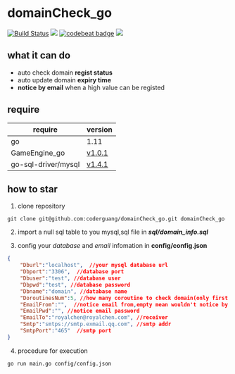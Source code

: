 # domainCheck_go

[![Build Status](https://travis-ci.org/coderguang/domainCheck_go.svg?branch=master)](https://travis-ci.org/coderguang/domainCheck_go)
![](https://img.shields.io/badge/language-golang-orange.svg)
[![codebeat badge](https://codebeat.co/badges/4c9ab03b-4424-48e3-8d1f-66a5350374e9)](https://codebeat.co/projects/github-com-coderguang-domaincheck_go-master)
[![](https://img.shields.io/badge/wp-@royalchen-blue.svg)](https://www.royalchen.com)


## what it can do
* auto check domain **regist status**
* auto update domain **expiry time**
* **notice by email** when a high value can be registed

## require
require | version
------ | ------
go | 1.11
GameEngine_go | [v1.0.1](https://github.com/coderguang/GameEngine_go)
go-sql-driver/mysql | [v1.4.1 ](https://github.com/go-sql-driver/mysql)


## how to star
1. clone repository 
```shell
git clone git@github.com:coderguang/domainCheck_go.git domainCheck_go
```

2. import a null sql table to you mysql,sql file in **_sql/domain_info.sql_** 

3. config your *database* and *email* infomation in **config/config.json**
```json
{
    "Dburl":"localhost",  //your mysql database url
    "Dbport":"3306",  //database port
    "Dbuser":"test", //database user
    "Dbpwd":"test", //database password
    "Dbname":"domain", //database name
    "DoroutinesNum":5, //how many coroutine to check domain(only first run use)
    "EmailFrom":"",  //notice email from,empty mean wouldn't notice by email
    "EmailPwd":"", //notice email password
    "EmailTo":"royalchen@royalchen.com", //receiver 
    "Smtp":"smtps://smtp.exmail.qq.com", //smtp addr
    "SmtpPort":"465"  //smtp port
}
```

4. procedure for execution
```shell
go run main.go config/config.json
```


